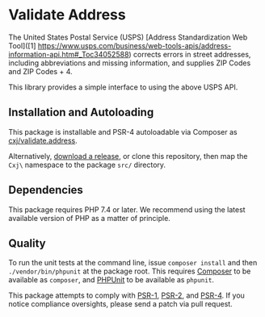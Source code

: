 # Validate Address

The United States Postal Service (USPS) [Address Standardization Web Tool]([1]
https://www.usps.com/business/web-tools-apis/address-information-api.htm#_Toc34052588)
corrects errors in street addresses, including abbreviations and missing
information, and supplies ZIP Codes and ZIP Codes + 4.

This library provides a simple interface to using the above USPS API.

## Installation and Autoloading

This package is installable and PSR-4 autoloadable via Composer as
[cxj/validate.address][].

Alternatively, [download a release][], or clone this repository, then map the
`Cxj\` namespace to the package `src/` directory.

## Dependencies

This package requires PHP 7.4 or later. We recommend using the latest
available version of PHP as a matter of principle.

## Quality

To run the unit tests at the command line, issue `composer install` and then
`./vendor/bin/phpunit` at the package root. This requires [Composer][] to be
available as `composer`, and [PHPUnit][] to be available as `phpunit`.

This package attempts to comply with [PSR-1][], [PSR-2][], and [PSR-4][].  If
you notice compliance oversights, please send a patch via pull request.

[PSR-1]: https://github.com/php-fig/fig-standards/blob/master/accepted/PSR-1-basic-coding-standard.md
[PSR-2]: https://github.com/php-fig/fig-standards/blob/master/accepted/PSR-2-coding-style-guide.md
[PSR-4]: https://github.com/php-fig/fig-standards/blob/master/accepted/PSR-4-autoloader.md
[PSR-11]: https://github.com/php-fig/fig-standards/blob/master/accepted/PSR-11-container.md
[Composer]: http://getcomposer.org/
[PHPUnit]: http://phpunit.de/
[download a release]: https://github.com/cxj/validate.address/releases
[cxj/validate.address]: https://packagist.org/packages/cxj/validate.address
[composer.json]: ./composer.json
